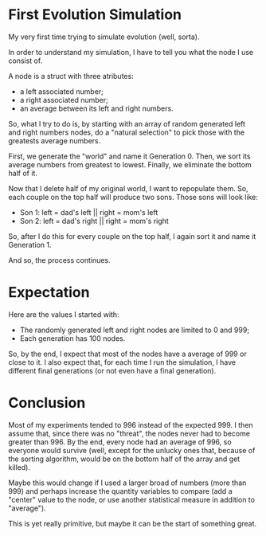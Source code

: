 # First Evolution Simulation
My very first time trying to simulate evolution (well, sorta).

In order to understand my simulation, I have to tell you what the node I use consist of.

A node is a struct with three atributes:
- a left associated number;
- a right associated number;
- an average between its left and right numbers.

So, what I try to do is, by starting with an array of random generated left and right numbers nodes, do a "natural selection" to pick those with the greatests average numbers.

First, we generate the "world" and name it Generation 0. Then, we sort its average numbers from greatest to lowest. Finally, we eliminate the bottom half of it.

Now that I delete half of my original world, I want to repopulate them. So, each couple on the top half will produce two sons. Those sons will look like:

- Son 1: left = dad's left || right = mom's left
- Son 2: left = dad's right || right = mom's right

So, after I do this for every couple on the top half, I again sort it and name it Generation 1.

And so, the process continues.

# Expectation
Here are the values I started with:
  - The randomly generated left and right nodes are limited to 0 and 999;
  - Each generation has 100 nodes.
  
So, by the end, I expect that most of the nodes have a average of 999 or close to it.
I also expect that, for each time I run the simulation, I have different final generations (or not even have a final generation).

# Conclusion
Most of my experiments tended to 996 instead of the expected 999. I then assume that, since there was no "threat", the nodes never had to become greater than 996.
By the end, every node had an average of 996, so everyone would survive (well, except for the unlucky ones that, because of the sorting algorithm, would be on the bottom half of the array and get killed).

Maybe this would change if I used a larger broad of numbers (more than 999) and perhaps increase the quantity variables to compare (add a "center" value to the node, or use another statistical measure in addition to "average").

This is yet really primitive, but maybe it can be the start of something great.
